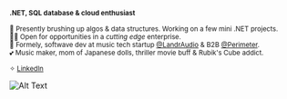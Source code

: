**<sup>.NET, SQL database & cloud enthusiast</sup>**

<sup>🧠 Presently brushing up algos & data structures. Working on a few mini .NET projects.</sup>
<br>
<sup>💅🏼 Open for opportunities in a _cutting edge_ enterprise.</sup>
<br>
<sup>🧃 Formely, softwave dev at music tech startup [@LandrAudio](https://github.com/LandrAudio) & B2B [@Perimeter](https://github.com/perimetre).</sup>
<br>
<sup>💕 Music maker, mom of Japanese dolls, thriller movie buff & Rubik's Cube addict.</sup>

<sup>✧ <a href="https://www.linkedin.com/in/jess-nl/" target="_blank">LinkedIn</a></sup>

![Alt Text](https://media.giphy.com/media/v1.Y2lkPTc5MGI3NjExdjZ3Z2lyNXQycHY4cXJmYjVhY29iM2t6anY0c2QwbW1uNWUxNnN5eSZlcD12MV9pbnRlcm5hbF9naWZfYnlfaWQmY3Q9Zw/ttknk7M3d3UBEeZsii/giphy.gif)


